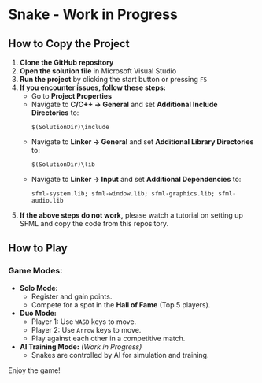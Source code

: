 # Snake - Work in Progress

## How to Copy the Project

1. **Clone the GitHub repository**
2. **Open the solution file** in Microsoft Visual Studio
3. **Run the project** by clicking the start button or pressing `F5`
4. **If you encounter issues, follow these steps:**
   - Go to **Project Properties**
   - Navigate to **C/C++ → General** and set **Additional Include Directories** to:
     ```
     $(SolutionDir)\include
     ```
   - Navigate to **Linker → General** and set **Additional Library Directories** to:
     ```
     $(SolutionDir)\lib
     ```
   - Navigate to **Linker → Input** and set **Additional Dependencies** to:
     ```
     sfml-system.lib; sfml-window.lib; sfml-graphics.lib; sfml-audio.lib
     ```
5. **If the above steps do not work,** please watch a tutorial on setting up SFML and copy the code from this repository.

## How to Play

### Game Modes:
- **Solo Mode:**
  - Register and gain points.
  - Compete for a spot in the **Hall of Fame** (Top 5 players).
- **Duo Mode:**
  - Player 1: Use `WASD` keys to move.
  - Player 2: Use `Arrow` keys to move.
  - Play against each other in a competitive match.
- **AI Training Mode:** *(Work in Progress)*
  - Snakes are controlled by AI for simulation and training.

Enjoy the game!
